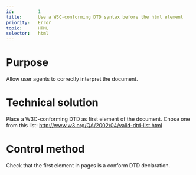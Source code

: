 ```yaml
---
id:         1
title:      Use a W3C-conforming DTD syntax before the html element
priority:   Error
topic:      HTML
selector:   html
---
```


# Purpose

Allow user agents to correctly interpret the document.

# Technical solution

Place a W3C-conforming DTD as first element of the document. Chose one from this list: http://www.w3.org/QA/2002/04/valid-dtd-list.html

# Control method

Check that the first element in pages is a conform DTD declaration.
